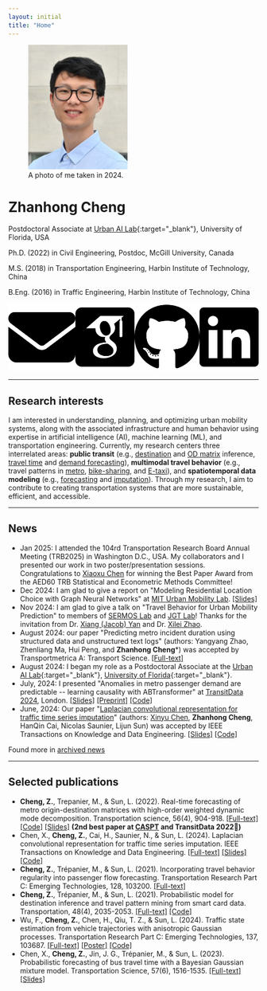 ```yaml
---
layout: initial
title: "Home"
---
```


<figure class="left">
  <img src="assets/images/zhanhong.cheng-24.jpg" width="200" alt="My portrait"/>
  <figcaption>A photo of me taken in 2024. </figcaption>
</figure>

# Zhanhong Cheng

Postdoctoral Associate at [Urban AI Lab](http://urbanailab.com){:target="_blank"}, University of Florida, USA

Ph.D. (2022) in Civil Engineering, Postdoc, McGill University, Canada

M.S. (2018) in Transportation Engineering, Harbin Institute of Technology, China

B.Eng. (2016) in Traffic Engineering, Harbin Institute of Technology, China

<div style="display: flex; align-items: center;">
<a href="mailto:zhanhong.cheng@ufl.edu" target="_blank">
<img src="assets\images\envelope-solid.svg" alt="Email" class="icon" title="Email me" style="margin-right:10px">
</a>

<a href="https://scholar.google.com/citations?user=YhrxIBAAAAAJ&hl=en" target="_blank">
<img src="assets\images\google-scholar-square.svg" alt="Google Scholar" class="icon" title="Visit Google Scholar" style="margin-right:10px">
</a>

<a href="https://github.com/chengzhanhong" target="_blank">
<img src="assets\images\github-brands-solid.svg" alt="GitHub" class="icon" title="Visit GitHub" style="margin-right:10px">
</a>

<a href="https://www.linkedin.com/in/zhanhong-cheng/" target="_blank">
<img src="assets\images\linkedin-brands-solid.svg" alt="LinkedIn" class="icon" title="Visit LinkedIn" style="margin-right:10px">
</a>
</div>

--------------

## Research interests

I am interested in understanding, planning, and optimizing urban mobility systems, along with the associated infrastructure and human behavior using expertise in artificial intelligence (AI), machine learning (ML), and transportation engineering. Currently, my research centers three interrelated areas: **public transit** (e.g., [destination](https://link.springer.com/article/10.1007/s11116-020-10120-0) and [OD matrix](https://arxiv.org/abs/2403.04742) inference, [travel time](https://www.sciencedirect.com/science/article/pii/S0191261524002716) and [demand forecasting](https://www.sciencedirect.com/science/article/pii/S0968090X21002151)), **multimodal travel behavior** (e.g., travel patterns in [metro](https://link.springer.com/article/10.1007/s11116-020-10120-0), [bike-sharing](https://www.sciencedirect.com/science/article/pii/S0966692321001125), and [E-taxi](https://www.sciencedirect.com/science/article/pii/S1361920923000846)), and **spatiotemporal data modeling** (e.g., [forecasting](https://pubsonline.informs.org/doi/abs/10.1287/trsc.2022.1128) and [imputation](https://ieeexplore.ieee.org/abstract/document/10574327)). Through my research, I aim to contribute to creating transportation systems that are more sustainable, efficient, and accessible.

-------------
## News
- Jan 2025: I attended the 104rd Transportation Research Board Annual Meeting (TRB2025) in Washington D.C., USA. My collaborators and I presented our work in two poster/presentation sessions. Congratulations to [Xiaoxu Chen](https://scholar.google.com/citations?user=PveVQZsAAAAJ&hl) for winning the Best Paper Award from the AED60 TRB Statistical and Econometric Methods Committee!
- Dec 2024: I am glad to give a report on "Modeling Residential Location Choice with Graph Neural Networks" at [MIT Urban Mobility Lab](https://mobility.mit.edu/). [[Slides]](assets/files/MIT_SRB2024.pdf)
- Nov 2024: I am glad to give a talk on "Travel Behavior for Urban Mobility Prediction" to members of [SERMOS Lab](https://faculty.eng.ufl.edu/sermos-lab/) and [JGT Lab](https://jacobyan0.github.io/)! Thanks for the invitation from Dr. [Xiang (Jacob) Yan](https://www.essie.ufl.edu/people/name/xiang-yan/) and Dr. [Xilei Zhao](https://www.essie.ufl.edu/people/name/xilei-zhao/).
- August 2024: our paper "Predicting metro incident duration using structured data and unstructured text logs" (authors: Yangyang Zhao, Zhenliang Ma, Hui Peng, and **Zhanhong Cheng***) was accepted by Transportmetrica A: Transport Science. [[Full-text]](https://www.tandfonline.com/eprint/QAP27QXBCA9AZAPHSAUI/full?target=10.1080/23249935.2024.2396951)
- August 2024: I began my role as a Postdoctoral Associate at the [Urban AI Lab](http://urbanailab.com){:target="_blank"}, [University of Florida](https://www.ufl.edu/){:target="_blank"}.
- July, 2024: I presented "Anomalies in metro passenger demand are predictable -- learning causality with ABTransformer" at [TransitData 2024](https://www.ucl.ac.uk/civil-environmental-geomatic-engineering/research/transit-data-2024-9th-international-workshop-and-symposium-research-and-applications-use), London. [[Slides]](assets\files\TransitData-24_ABTransformer.pdf) [[Preprint]](https://papers.ssrn.com/sol3/papers.cfm?abstract_id=4915558) [[Code]](https://github.com/chengzhanhong/abnormal_metro_demand_predictable)
- June, 2024: Our paper "[Laplacian convolutional representation for traffic time series imputation](https://doi.org/10.1109/TKDE.2024.3419698)" (authors: [Xinyu Chen](https://xinychen.github.io/), **Zhanhong Cheng**, HanQin Cai, Nicolas Saunier, Lijun Sun) was accepted by IEEE Transactions on Knowledge and Data Engineering. [[Slides]](https://xinychen.github.io/slides/LCR24.pdf) [[Code]](https://github.com/xinychen/LCR)

Found more in [archived news](_posts/2020-11-08-archived-news.md)

-------------
## Selected publications
- **Cheng, Z.**, Trepanier, M., & Sun, L. (2022). Real-time forecasting of metro origin-destination matrices with high-order weighted dynamic mode decomposition. Transportation science, 56(4), 904-918.
  [[Full-text]](https://arxiv.org/abs/2101.00466) [[Code]](https://github.com/mcgill-smart-transport/high-order-weighted-DMD) [[Slides]](https://easychair.org/smart-slide/slide/hws4n#) **(2nd best paper at [CASPT](http://www.caspt.org/) and TransitData 2022🏅)**
- Chen, X., **Cheng, Z.**, Cai, H., Saunier, N., & Sun, L. (2024). Laplacian convolutional representation for traffic time series imputation. IEEE Transactions on Knowledge and Data Engineering. [[Full-text]](https://arxiv.org/abs/2212.01529) [[Slides]](https://xinychen.github.io/slides/LCR24.pdf) [[Code]](https://github.com/xinychen/LCR)
- **Cheng, Z.**, Trépanier, M., & Sun, L. (2021). Incorporating travel behavior regularity into passenger flow forecasting. Transportation Research Part C: Emerging Technologies, 128, 103200.
  [[Full-text]](https://arxiv.org/abs/2004.00992v2)
- **Cheng, Z.**, Trépanier, M., & Sun, L. (2021). Probabilistic model for destination inference and travel pattern mining from smart card data. Transportation, 48(4), 2035-2053. [[Full-text]](https://www.researchgate.net/publication/342077959_Probabilistic_model_for_destination_inference_and_travel_pattern_mining_from_smart_card_data) [[Code]](https://github.com/mcgill-smart-transport/destination_inference)
- Wu, F., **Cheng, Z.**, Chen, H., Qiu, T. Z., & Sun, L. (2024). Traffic state estimation from vehicle trajectories with anisotropic Gaussian processes. Transportation Research Part C: Emerging Technologies, 137, 103687. [[Full-text]](https://www.sciencedirect.com/science/article/pii/S0968090X24001670) [[Poster]](/assets/files/TRBAM-24_TSE_Poster.pdf) [[Code]](https://github.com/Lucky-Fan/GP_TSE)
- Chen, X., **Cheng, Z.**, Jin, J. G., Trépanier, M., & Sun, L. (2023). Probabilistic forecasting of bus travel time with a Bayesian Gaussian mixture model. Transportation Science, 57(6), 1516-1535. [[Full-text]](https://arxiv.org/abs/2206.06915) [[Slides]](assets\files\BayesianGMM_caspt.pdf)